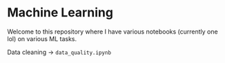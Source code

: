 # Machine Learning
Welcome to this repository where I have various notebooks (currently one lol) on various ML tasks.

Data cleaning → `data_quality.ipynb`